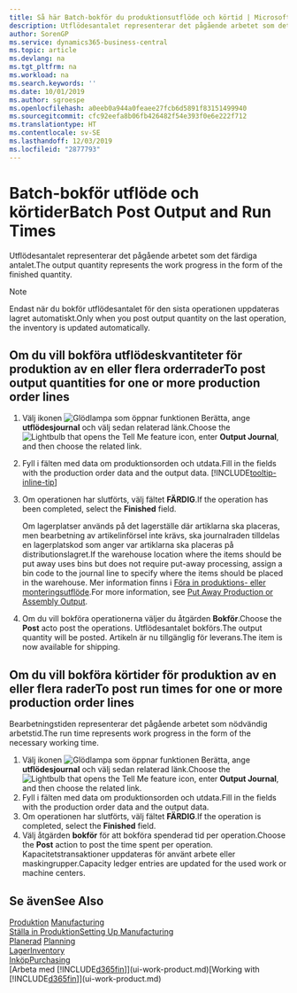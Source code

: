 ```yaml
---
title: Så här Batch-bokför du produktionsutflöde och körtid | Microsoft Docs
description: Utflödesantalet representerar det pågående arbetet som det färdiga antalet.
author: SorenGP
ms.service: dynamics365-business-central
ms.topic: article
ms.devlang: na
ms.tgt_pltfrm: na
ms.workload: na
ms.search.keywords: ''
ms.date: 10/01/2019
ms.author: sgroespe
ms.openlocfilehash: a0eeb0a944a0feaee27fcb6d5891f83151499940
ms.sourcegitcommit: cfc92eefa8b06fb426482f54e393f0e6e222f712
ms.translationtype: HT
ms.contentlocale: sv-SE
ms.lasthandoff: 12/03/2019
ms.locfileid: "2877793"
---
```

# <a name="batch-post-output-and-run-times"></a><span data-ttu-id="66a1d-103">Batch-bokför utflöde och körtider</span><span class="sxs-lookup"><span data-stu-id="66a1d-103">Batch Post Output and Run Times</span></span>
<span data-ttu-id="66a1d-104">Utflödesantalet representerar det pågående arbetet som det färdiga antalet.</span><span class="sxs-lookup"><span data-stu-id="66a1d-104">The output quantity represents the work progress in the form of the finished quantity.</span></span>  

> [!NOTE]
> <span data-ttu-id="66a1d-105">Endast när du bokför utflödesantalet för den sista operationen uppdateras lagret automatiskt.</span><span class="sxs-lookup"><span data-stu-id="66a1d-105">Only when you post output quantity on the last operation, the inventory is updated automatically.</span></span>  

## <a name="to-post-output-quantities-for-one-or-more-production-order-lines"></a><span data-ttu-id="66a1d-106">Om du vill bokföra utflödeskvantiteter för produktion av en eller flera orderrader</span><span class="sxs-lookup"><span data-stu-id="66a1d-106">To post output quantities for one or more production order lines</span></span>
1. <span data-ttu-id="66a1d-107">Välj ikonen ![Glödlampa som öppnar funktionen Berätta](media/ui-search/search_small.png "Berätta vad du vill göra"), ange **utflödesjournal** och välj sedan relaterad länk.</span><span class="sxs-lookup"><span data-stu-id="66a1d-107">Choose the ![Lightbulb that opens the Tell Me feature](media/ui-search/search_small.png "Tell me what you want to do") icon, enter **Output Journal**, and then choose the related link.</span></span>  
2. <span data-ttu-id="66a1d-108">Fyll i fälten med data om produktionsorden och utdata.</span><span class="sxs-lookup"><span data-stu-id="66a1d-108">Fill in the fields with the production order data and the output data.</span></span> [!INCLUDE[tooltip-inline-tip](includes/tooltip-inline-tip_md.md)]
3. <span data-ttu-id="66a1d-109">Om operationen har slutförts, välj fältet **FÄRDIG**.</span><span class="sxs-lookup"><span data-stu-id="66a1d-109">If the operation has been completed, select the **Finished** field.</span></span>  

    <span data-ttu-id="66a1d-110">Om lagerplatser används på det lagerställe där artiklarna ska placeras, men bearbetning av artikelinförsel inte krävs,  ska journalraden tilldelas en lagerplatskod som anger var artiklarna ska placeras på distributionslagret.</span><span class="sxs-lookup"><span data-stu-id="66a1d-110">If the warehouse location where the items should be put away uses bins but does not require put-away processing,  assign a bin code to the journal line to specify where the items should be placed in the warehouse.</span></span> <span data-ttu-id="66a1d-111">Mer information finns i [Föra in produktions- eller monteringsutflöde](warehouse-how-to-put-away-production-output.md).</span><span class="sxs-lookup"><span data-stu-id="66a1d-111">For more information, see [Put Away Production or Assembly Output](warehouse-how-to-put-away-production-output.md).</span></span>  

4. <span data-ttu-id="66a1d-112">Om du vill bokföra operationerna väljer du åtgärden **Bokför**.</span><span class="sxs-lookup"><span data-stu-id="66a1d-112">Choose the **Post** acto post the operations.</span></span> <span data-ttu-id="66a1d-113">Utflödesantalet bokförs.</span><span class="sxs-lookup"><span data-stu-id="66a1d-113">The output quantity will be posted.</span></span> <span data-ttu-id="66a1d-114">Artikeln är nu tillgänglig för leverans.</span><span class="sxs-lookup"><span data-stu-id="66a1d-114">The item is now available for shipping.</span></span>  

## <a name="to-post-run-times-for-one-or-more-production-order-lines"></a><span data-ttu-id="66a1d-115">Om du vill bokföra körtider för produktion av en eller flera rader</span><span class="sxs-lookup"><span data-stu-id="66a1d-115">To post run times for one or more production order lines</span></span>
<span data-ttu-id="66a1d-116">Bearbetningstiden representerar det pågående arbetet som nödvändig arbetstid.</span><span class="sxs-lookup"><span data-stu-id="66a1d-116">The run time represents work progress in the form of the necessary working time.</span></span>    

1.  <span data-ttu-id="66a1d-117">Välj ikonen ![Glödlampa som öppnar funktionen Berätta](media/ui-search/search_small.png "Berätta vad du vill göra"), ange **utflödesjournal** och välj sedan relaterad länk.</span><span class="sxs-lookup"><span data-stu-id="66a1d-117">Choose the ![Lightbulb that opens the Tell Me feature](media/ui-search/search_small.png "Tell me what you want to do") icon, enter **Output Journal**, and then choose the related link.</span></span>  
2. <span data-ttu-id="66a1d-118">Fyll i fälten med data om produktionsorden och utdata.</span><span class="sxs-lookup"><span data-stu-id="66a1d-118">Fill in the fields with the production order data and the output data.</span></span>  
3.  <span data-ttu-id="66a1d-119">Om operationen har slutförts, välj fältet **FÄRDIG**.</span><span class="sxs-lookup"><span data-stu-id="66a1d-119">If the operation is completed, select the **Finished** field.</span></span>  
4. <span data-ttu-id="66a1d-120">Välj åtgärden **bokför** för att bokföra spenderad tid per operation.</span><span class="sxs-lookup"><span data-stu-id="66a1d-120">Choose the **Post** action to post the time spent per operation.</span></span> <span data-ttu-id="66a1d-121">Kapacitetstransaktioner uppdateras för använt arbete eller maskingrupper.</span><span class="sxs-lookup"><span data-stu-id="66a1d-121">Capacity ledger entries are updated for the used work or machine centers.</span></span>

## <a name="see-also"></a><span data-ttu-id="66a1d-122">Se även</span><span class="sxs-lookup"><span data-stu-id="66a1d-122">See Also</span></span>  
<span data-ttu-id="66a1d-123">[Produktion](production-manage-manufacturing.md)  </span><span class="sxs-lookup"><span data-stu-id="66a1d-123">[Manufacturing](production-manage-manufacturing.md)  </span></span>  
[<span data-ttu-id="66a1d-124">Ställa in Produktion</span><span class="sxs-lookup"><span data-stu-id="66a1d-124">Setting Up Manufacturing</span></span>](production-configure-production-processes.md)  
<span data-ttu-id="66a1d-125">[Planerad](production-planning.md)    </span><span class="sxs-lookup"><span data-stu-id="66a1d-125">[Planning](production-planning.md)    </span></span>  
[<span data-ttu-id="66a1d-126">Lager</span><span class="sxs-lookup"><span data-stu-id="66a1d-126">Inventory</span></span>](inventory-manage-inventory.md)  
[<span data-ttu-id="66a1d-127">Inköp</span><span class="sxs-lookup"><span data-stu-id="66a1d-127">Purchasing</span></span>](purchasing-manage-purchasing.md)  
<span data-ttu-id="66a1d-128">[Arbeta med [!INCLUDE[d365fin](includes/d365fin_md.md)]](ui-work-product.md)</span><span class="sxs-lookup"><span data-stu-id="66a1d-128">[Working with [!INCLUDE[d365fin](includes/d365fin_md.md)]](ui-work-product.md)</span></span>
